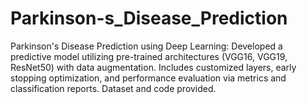 # Parkinson-s_Disease_Prediction
Parkinson's Disease Prediction using Deep Learning: Developed a predictive model utilizing pre-trained architectures (VGG16, VGG19, ResNet50) with data augmentation. Includes customized layers, early stopping optimization, and performance evaluation via metrics and classification reports. Dataset and code provided.
